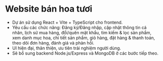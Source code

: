 <!-- Use this file to provide workspace-specific custom instructions to Copilot. For more details, visit https://code.visualstudio.com/docs/copilot/copilot-customization#_use-a-githubcopilotinstructionsmd-file -->

# Website bán hoa tươi
- Dự án sử dụng React + Vite + TypeScript cho frontend.
- Yêu cầu các chức năng: Đăng ký/Đăng nhập, cập nhật thông tin cá nhân, lịch sử mua hàng, đổi/quên mật khẩu, tìm kiếm & lọc sản phẩm, xem danh mục hoa, chi tiết sản phẩm, giỏ hàng, đặt hàng & thanh toán, theo dõi đơn hàng, đánh giá và phản hồi.
- UI hiện đại, thân thiện, ưu tiên trải nghiệm người dùng.
- Sẽ bổ sung backend Node.js/Express và MongoDB ở các bước tiếp theo.

